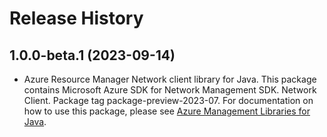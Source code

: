 # Release History

## 1.0.0-beta.1 (2023-09-14)

- Azure Resource Manager Network client library for Java. This package contains Microsoft Azure SDK for Network Management SDK. Network Client. Package tag package-preview-2023-07. For documentation on how to use this package, please see [Azure Management Libraries for Java](https://aka.ms/azsdk/java/mgmt).
